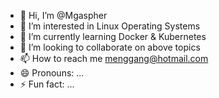 - 👋 Hi, I’m @Mgaspher
- 👀 I’m interested in Linux Operating Systems
- 🌱 I’m currently learning Docker & Kubernetes
- 💞️ I’m looking to collaborate on above topics
- 📫 How to reach me menggang@hotmail.com
- 😄 Pronouns: ...
- ⚡ Fun fact: ...

<!---
Mgaspher/Mgaspher is a ✨ special ✨ repository because its `README.md` (this file) appears on your GitHub profile.
You can click the Preview link to take a look at your changes.
--->
